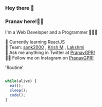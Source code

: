 ### Hey there 👋

### Pranav here!🧑🏻

 I'm a Web Developer and a Programmer 👨🏻‍💻

 🌱 Currently learning ReactJS<br>
 👯 Team: [sank2000](https://github.com/sank2000 "GitHub of Santhosh")  , [Krish M](https://github.com/KrishnaMoorthy12 "GitHub of KrishnaMoorthy") , [Lakshmi](https://github.com/Lakshmi2k1 "GitHub of Lakshmi")<br>
 💬 Ask me anything in Twitter at [PranavGPR!](https://twitter.com/pranav_gpr "Twitter account of mee!!!")<br>
 ✌🏻 Follow me on Instagram on [PranavGPR!](https://instagram.com/i_m_mystrix "Insta account of mee!!!")

 'Routine'
 
 ```javascript
 
 while(alive) {
   eat();
   sleep();
   code();
 }
 ```
